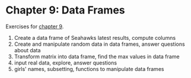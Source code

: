 # Chapter 9: Data Frames
Exercises for [chapter 9](https://info201.github.io/dataframes.html).

1. Create a data frame of Seahawks latest results, compute columns
2. Create and manipulate random data in data frames, answer
   questions about data
3. Transform matrix into data frame, find the max values in data frame
4. input real data, explore, answer questions
5. girls' names, subsetting, functions to manipulate data frames
